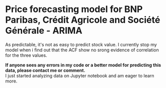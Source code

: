 # Price forecasting model for BNP Paribas, Crédit Agricole and Société Générale - ARIMA 

As predictable, it's not as easy to predict stock value. I currently stop my model when i find out that the ACF show no srong evidence of correlation for the three values.  

**If anyone sees any errors in my code or a better model for predicting this data, please contact me or comment.**   
I just started analyzing data on Jupyter notebook and am eager to learn more.



